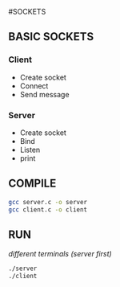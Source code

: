 #SOCKETS

## BASIC SOCKETS
      
### Client
- Create socket
- Connect
- Send message

### Server
- Create socket
- Bind
- Listen
- print

## COMPILE
```bash
gcc server.c -o server
gcc client.c -o client
```

## RUN 
*different terminals (server first)*
```bash
./server
./client
```


